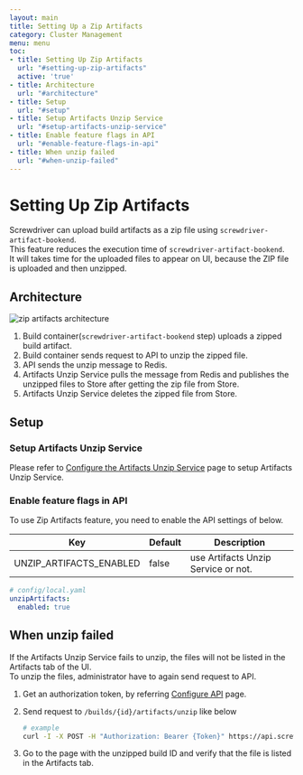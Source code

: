 ```yaml
---
layout: main
title: Setting Up a Zip Artifacts
category: Cluster Management
menu: menu
toc:
- title: Setting Up Zip Artifacts
  url: "#setting-up-zip-artifacts"
  active: 'true'
- title: Architecture
  url: "#architecture"
- title: Setup
  url: "#setup"
- title: Setup Artifacts Unzip Service
  url: "#setup-artifacts-unzip-service"
- title: Enable feature flags in API
  url: "#enable-feature-flags-in-api"
- title: When unzip failed
  url: "#when-unzip-failed"
---
```


# Setting Up Zip Artifacts

Screwdriver can upload build artifacts as a zip file using `screwdriver-artifact-bookend`.  
This feature reduces the execution time of `screwdriver-artifact-bookend`.  
It will takes time for the uploaded files to appear on UI, because the ZIP file is uploaded and then unzipped.

## Architecture

![zip artifacts architecture](../../cluster-management/assets/zip-artifacts-architecture.png)  

1. Build container(`screwdriver-artifact-bookend` step) uploads a zipped build artifact.
1. Build container sends request to API to unzip the zipped file.
1. API sends the unzip message to Redis.
1. Artifacts Unzip Service pulls the message from Redis and publishes the unzipped files to Store after getting the zip file from Store.
1. Artifacts Unzip Service deletes the zipped file from Store.

## Setup

### Setup Artifacts Unzip Service

Please refer to [Configure the Artifacts Unzip Service](configure-artifacts-unzip-service) page to setup Artifacts Unzip Service.

### Enable feature flags in API

To use Zip Artifacts feature, you need to enable the API settings of below.  

Key | Default | Description
--- | --- | ---
UNZIP_ARTIFACTS_ENABLED | false | use Artifacts Unzip Service or not.

```yaml
# config/local.yaml
unzipArtifacts:
  enabled: true
```

## When unzip failed

If the Artifacts Unzip Service fails to unzip, the files will not be listed in the Artifacts tab of the UI.  
To unzip the files, administrator have to again send request to API.

1. Get an authorization token, by referring [Configure API](../user-guide/api#with-a-rest-client) page.
1. Send request to `/builds/{id}/artifacts/unzip` like below

    ```bash
    # example
    curl -I -X POST -H "Authorization: Bearer {Token}" https://api.screwdriver.cd/v4/builds/{ID}/artifacts/unzip
    ```

1. Go to the page with the unzipped build ID and verify that the file is listed in the Artifacts tab.
